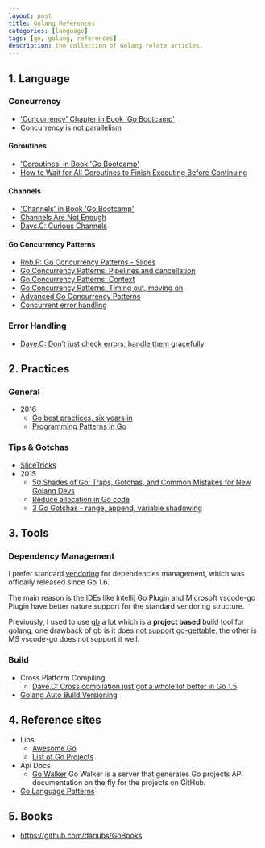 ```yaml
---
layout: post
title: Golang References
categories: [language]
tags: [go, golang, references]
description: the collection of Golang relate articles.
---
```


## 1. Language

### Concurrency

* ['Concurrency' Chapter in Book 'Go Bootcamp'](http://www.golangbootcamp.com/book/concurrency)
* [Concurrency is not parallelism](https://blog.golang.org/concurrency-is-not-parallelism)

#### Goroutines

* ['Goroutines' in Book 'Go Bootcamp'](http://www.golangbootcamp.com/book/concurrency#sec-goroutines)
* [How to Wait for All Goroutines to Finish Executing Before Continuing](http://nathanleclaire.com/blog/2014/02/15/how-to-wait-for-all-goroutines-to-finish-executing-before-continuing/)

#### Channels

* ['Channels' in Book 'Go Bootcamp'](http://www.golangbootcamp.com/book/concurrency#sec-channels)
* [Channels Are Not Enough](https://gist.github.com/kachayev/21e7fe149bc5ae0bd878)
* [Davc.C: Curious Channels](http://dave.cheney.net/2013/04/30/curious-channels)

#### Go Concurrency Patterns

* [Rob.P: Go Concurrency Patterns - Slides](https://talks.golang.org/2012/concurrency.slide#1)
* [Go Concurrency Patterns: Pipelines and cancellation](http://blog.golang.org/pipelines)
* [Go Concurrency Patterns: Context](http://blog.golang.org/context)
* [Go Concurrency Patterns: Timing out, moving on](http://blog.golang.org/go-concurrency-patterns-timing-out-and)
* [Advanced Go Concurrency Patterns](http://talks.golang.org/2013/advconc.slide#1)
* [Concurrent error handling](http://blog.schaeffer.io/2015/01/10/errors-and-concurrency/)

### Error Handling

* [Dave.C: Don’t just check errors, handle them gracefully](http://dave.cheney.net/2016/04/27/dont-just-check-errors-handle-them-gracefully)

## 2. Practices

### General

* 2016
  * [Go best practices, six years in](https://peter.bourgon.org/go-best-practices-2016/)
  * [Programming Patterns in Go](https://www.infoq.com/news/2016/03/go-patterns)

### Tips & Gotchas

* [SliceTricks](https://github.com/golang/go/wiki/SliceTricks)
* 2015
  * [50 Shades of Go: Traps, Gotchas, and Common Mistakes for New Golang Devs](http://devs.cloudimmunity.com/gotchas-and-common-mistakes-in-go-golang/)
  * [Reduce allocation in Go code](https://methane.github.io/2015/02/reduce-allocation-in-go-code/)
  * [3 Go Gotchas - range, append, variable shadowing](http://bryce.is/writing/code/jekyll/update/2015/11/01/3-go-gotchas.html?utm_source=golangweekly&utm_medium=email)


## 3. Tools

### Dependency Management

I prefer standard [vendoring](https://docs.google.com/document/d/1Bz5-UB7g2uPBdOx-rw5t9MxJwkfpx90cqG9AFL0JAYo/edit) for 
dependencies management, which was offically released since Go 1.6.

The main reason is the IDEs like Intellij Go Plugin and Microsoft vscode-go Plugin have better nature support 
for the standard vendoring structure.

Previously, I used to use [gb](https://getgb.io) a lot which is a **project based** build tool for golang, one drawback of gb 
is it does [not support go-gettable](https://github.com/constabulary/gb/issues/284), the other is MS vscode-go does not support it well.

### Build

* Cross Platform Compiling
  * [Dave.C: Cross compilation just got a whole lot better in Go 1.5](http://dave.cheney.net/2015/03/03/cross-compilation-just-got-a-whole-lot-better-in-go-1-5)
* [Golang Auto Build Versioning](http://www.atatus.com/blog/golang-auto-build-versioning/)

## 4. Reference sites

* Libs
  * [Awesome Go](http://awesome-go.com)
  * [List of Go Projects](https://github.com/golang/go/wiki/Projects)
* Api Docs
  * [Go Walker](https://gowalker.org)
    Go Walker is a server that generates Go projects API documentation on the fly for the projects on GitHub.
* [Go Language Patterns](http://www.golangpatterns.info/)

## 5. Books

* https://github.com/dariubs/GoBooks
